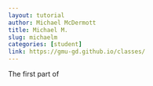 ```yaml
---
layout: tutorial
author: Michael McDermott
title: Michael M.
slug: michaelm
categories: [student]
link: https://gmu-gd.github.io/classes/
---
```

The first part of
